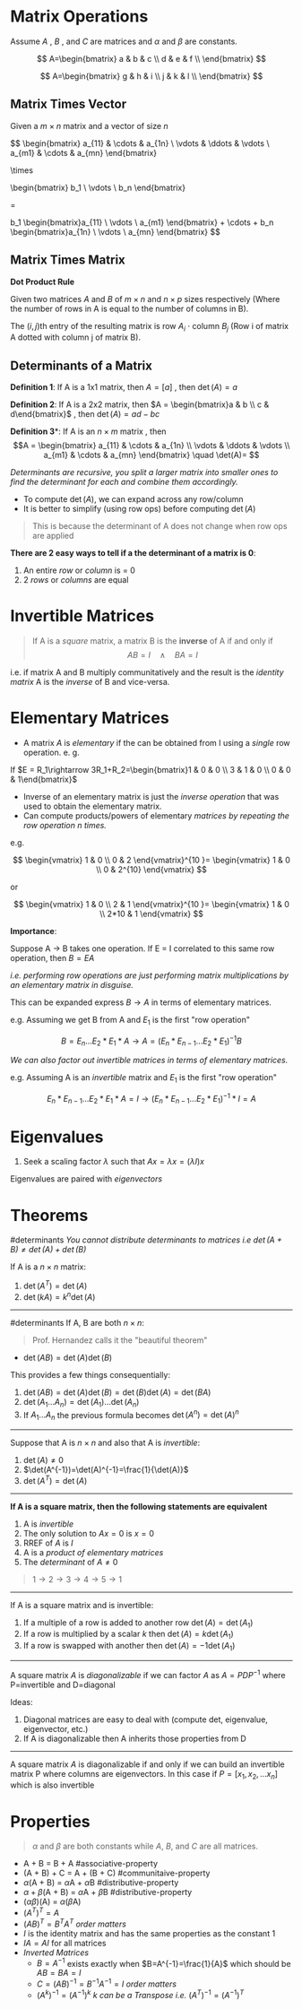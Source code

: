 # Matrix Operations

Assume *A* , *B* , and *C* are matrices and $\alpha$ and $\beta$ are constants.

$$
A=\begin{bmatrix}
a & b & c \\
d & e & f  \\
\end{bmatrix}
$$

$$
A=\begin{bmatrix}
g & h & i \\
j & k & l  \\
\end{bmatrix}
$$

## Matrix Times Vector

Given a $m\times n$ matrix and a vector of size $n$

$$ \begin{bmatrix}
a_{11} & \cdots &  a_{1n} \\ 
\vdots & \ddots & \vdots \\ 
a_{m1} & \cdots & a_{mn}
\end{bmatrix} 

\times 

\begin{bmatrix} b_1 \\ \vdots \\  b_n \end{bmatrix}

= 

b_1 \begin{bmatrix}a_{11} \\ \vdots \\ a_{m1} \end{bmatrix} + \cdots  + b_n \begin{bmatrix}a_{1n} \\ \vdots \\ a_{mn} \end{bmatrix}
$$

## Matrix Times Matrix

**Dot Product Rule**

Given two matrices $A$ and $B$ of $m\times n$  and $n \times p$ sizes respectively (Where the number of rows in A is equal to the number of columns in B).

The $(i, j)$th entry of the resulting matrix is row $A_i$ $\cdot$ column $B_j$ (Row i of matrix A dotted with column j of matrix B).

## Determinants of a Matrix

**Definition 1**: If A is a 1x1 matrix, then $A = [a]$ , then $\det(A)=a$ 

**Definition 2**: If A is a 2x2 matrix, then $A = \begin{bmatrix}a & b \\ c & d\end{bmatrix}$ , then $\det(A)=ad-bc$ 

**Definition 3***: If A is an $n \times m$ matrix , then 
$$A = \begin{bmatrix}
a_{11} & \cdots &  a_{1n} \\ 
\vdots & \ddots & \vdots \\ 
a_{m1} & \cdots & a_{mn}
\end{bmatrix} 
\quad
\det(A)=
$$

*Determinants are recursive, you split a larger matrix into smaller ones to find the determinant for each and combine them accordingly.*

- To compute $\det(A)$, we can expand across any row/column
- It is better to simplify (using row ops) before computing $\det(A)$
> This is because the determinant of A does not change when row ops are applied

**There are 2 easy ways to tell if a the determinant of a matrix is 0**:
1. An entire *row* or *column* is = 0
2. 2 *rows* or *columns* are equal

# Invertible Matrices

> If A is a *square* matrix, a matrix B is the **inverse** of A if and only if
> $$AB=I\quad\land\quad BA=I$$

i.e. if matrix A and B multiply communitatively and the result is the *identity matrix*  A is the *inverse* of B and vice-versa.

# Elementary Matrices

- A matrix $A$ is *elementary* if the can be obtained from I using a *single* row operation. 
e. g.

If $E = R_1\rightarrow 3R_1+R_2=\begin{bmatrix}1 & 0 & 0 \\ 3 & 1 & 0 \\ 0 & 0 & 1\end{bmatrix}$

- Inverse of an elementary matrix is just the *inverse operation* that was used to obtain the elementary matrix.
- Can compute products/powers of elementary *matrices by repeating the row operation n times.*

e.g. 

$$
\begin{vmatrix}
1 & 0 \\
0 & 2
\end{vmatrix}^{10 }= 
\begin{vmatrix}
1 & 0 \\
0 & 2^{10}
\end{vmatrix}
$$

or 

$$
\begin{vmatrix}
1 & 0 \\
2 & 1
\end{vmatrix}^{10 }= 
\begin{vmatrix}
1 & 0 \\
2*10 & 1
\end{vmatrix}
$$

**Importance**:

Suppose A -> B takes one operation. If E = I correlated to this same row operation, then $B=EA$

*i.e. performing row operations are just performing matrix multiplications by an elementary matrix in disguise.*

This can be expanded express $B\rightarrow A$ in terms of elementary matrices. 

e.g.  Assuming we get B from A and $E_1$ is the first "row operation"

$$B=E_n ... E_2* E_1 * A \rightarrow A = (E_n*E_{n-1} ... E_2* E_1)^{-1}B$$

*We can also factor out invertible matrices in terms of elementary matrices.*

e.g. Assuming A is an *invertible* matrix and $E_1$ is the first "row operation"

$$E_n*E_{n-1} ... E_2 * E_1*A=I \rightarrow (E_n*E_{n-1} ... E_2 * E_1)^{-1}*I=A$$

# Eigenvalues

1. Seek a scaling factor $\lambda$ such that $Ax=\lambda x=(\lambda I)x$

Eigenvalues are paired with *eigenvectors*

# Theorems

#determinants
*You cannot distribute determinants to matrices i.e $\det(A+B)\ne\det(A)+\det(B)$*

If A is a $n\times n$ matrix:
1. $\det(A^T)=\det(A)$
2. $\det(kA)=k^n\det(A)$

- - - 
#determinants 
If A, B are both $n\times n$:
> Prof. Hernandez calls it the "beautiful theorem"
- $\det(AB)=\det(A)\det(B)$

This provides a few things consequentially:
1. $\det(AB)=\det(A)\det(B)=\det(B)\det(A)=\det(BA)$
2. $\det(A_1 ... A_n)=\det(A_1) ... \det(A_n)$
3. If $A_1 ... A_n$ the previous formula becomes $\det(A^n)=\det(A)^n$

- - -
Suppose that A is $n\times n$ and also that A is *invertible*:
1. $\det(A)\ne0$
2. $\det(A^{-1})=\det(A)^{-1}=\frac{1}{\det(A)}$
2. $\det(A^{T})=\det(A)$

- - -
**If A is a square matrix, then the following statements are equivalent**
1. A is *invertible*
2. The only solution to $Ax=0$ is $x=0$
3. RREF of $A$ is $I$
4. A is a *product of elementary matrices*
5. The *determinant* of $A\ne0$
> $1\to2\to3 \to4\to5 \to1$

- - -
If A is a square matrix and is invertible:
1. If a multiple of a row is added to another row $\det(A)=\det(A_1)$
2. If a row is multiplied by a scalar $k$ then $\det(A)=k\det(A_1)$
3. If a row is swapped with another then $\det(A)=-1\det(A_1)$

- - -
A square matrix $A$ is *diagonalizable* if we can factor $A$ as $A=PDP^{-1}$ where P=invertible and D=diagonal

Ideas:
1. Diagonal matrices are easy to deal with (compute det, eigenvalue, eigenvector, etc.)
2. If A is diagonalizable then A inherits those properties from D

- - - 
A square matrix $A$ is diagonalizable if and only if we can build an invertible matrix P where columns are eigenvectors. In this case if $P=[x_1, x_2, ... x_n]$ which is also invertible


# Properties
> $\alpha$ and $\beta$ are both constants while $A$, $B$, and $C$ are all matrices.
- A + B = B + A
#associative-property
- (A + B) + C = A + (B + C) 
#communitaive-property
- $\alpha$(A + B) = $\alpha$A + $\alpha$B 
#distributive-property
- $\alpha + \beta$(A + B) = $\alpha$A + $\beta$B 
#distributive-property 
- ($\alpha\beta$)(A) = $\alpha$($\beta$A)
- $(A^T)^T=A$
- $(AB)^T=B^TA^T$ *order matters*
- $I$ is the identity matrix and has the same properties as the constant 1
- $IA=AI$ for all matrices
- *Inverted Matrices*
	- $B=A^{-1}$ exists exactly when $B=A^{-1}=\frac{1}{A}$ which should be $AB=BA=I$
	- $C=(AB)^{-1}=B^{-1}A^{-1}=I$ *order matters*
	- $(A^k)^{-1}=(A^{-1})^k$ *k can be a Transpose i.e.* $(A^T)^{-1}=(A^{-1})^T$

